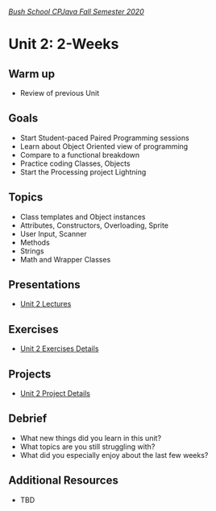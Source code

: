 [_Bush School CPJava Fall Semester 2020_](https://chandrunarayan.github.io/cpjava/)

# Unit 2: 2-Weeks

## Warm up
* Review of previous Unit

## Goals
* Start Student-paced Paired Programming sessions 
* Learn about Object Oriented view of programming
* Compare to a functional breakdown
* Practice coding Classes, Objects
* Start the Processing project Lightning

## Topics
* Class templates and Object instances
* Attributes, Constructors, Overloading, Sprite
* User Input, Scanner
* Methods
* Strings
* Math and Wrapper Classes

## Presentations
* [Unit 2 Lectures](lectures.md)

## Exercises
* [Unit 2 Exercises Details](exercises.md)

## Projects
* [Unit 2 Project Details](projects.md)

## Debrief
* What new things did you learn in this unit?
* What topics are you still struggling with?
* What did you especially enjoy about the last few weeks?

## Additional Resources
* TBD